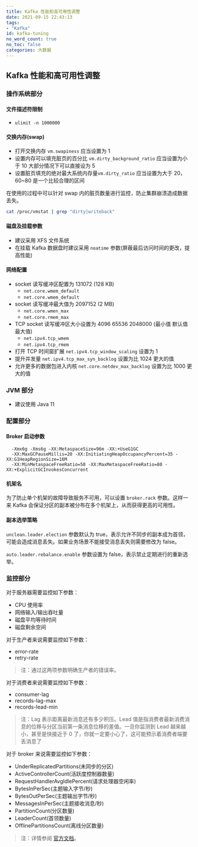 ```yaml
---
title: Kafka 性能和高可用性调整
date: 2021-09-15 22:43:13
tags:
- "Kafka"
id: kafka-tuning
no_word_count: true
no_toc: false
categories: 大数据
---
```


## Kafka 性能和高可用性调整

### 操作系统部分

#### 文件描述符限制

- `ulimit -n 1000000`

#### 交换内存(swap)

- 打开交换内存 `vm.swapiness` 应当设置为 1
- 设置内存可以填充脏页的百分比 `vm.dirty_background_ratio` 应当设置为小于 10 大部分情况下可以直接设为 5 
- 设置脏页填充的绝对最大系统内存量`vm.dirty_ratio` 应当设置为大于 20，60~80 是一个比较合理的区间

在使用的过程中可以针对 swap 内的脏页数量进行监控，防止集群崩溃造成数据丢失。

```bash
cat /proc/vmstat | grep "dirty|writeback"
```

#### 磁盘及挂载参数

- 建议采用 XFS 文件系统
- 在挂载 Kafka 数据盘时建议采用 `noatime` 参数(屏蔽最后访问时间的更改，提高性能)

#### 网络配置

- socket 读写缓冲区配置为 131072 (128 KB)
  - `net.core.wmem_default`
  - `net.core.wmem_default`
- socket 读写缓冲最大值为 2097152 (2 MB)
  - `net.core.wmen_max`
  - `net.core.rmem_max`
- TCP socket 读写缓冲区大小设置为 4096 65536 2048000 (最小值 默认值 最大值)
  - `net.ipv4.tcp_wmem`
  - `net.ipv4.tcp_rmem`
- 打开 TCP 时间窗扩展 `net.ipv4.tcp_window_scaling` 设置为 1
- 提升并发量 `net.ipv4.tcp_max_syn_backlog` 设置为比 1024 更大的值
- 允许更多的数据包进入内核 `net.core.netdev_max_backlog` 设置为比 1000 更大的值

### JVM 部分

- 建议使用 Java 11

### 配置部分

#### Broker 启动参数

```text
  -Xmx6g -Xms6g -XX:MetaspaceSize=96m -XX:+UseG1GC
  -XX:MaxGCPauseMillis=20 -XX:InitiatingHeapOccupancyPercent=35 -XX:G1HeapRegionSize=16M
  -XX:MinMetaspaceFreeRatio=50 -XX:MaxMetaspaceFreeRatio=80 -XX:+ExplicitGCInvokesConcurrent
```

#### 机架名

为了防止单个机架的故障导致服务不可用，可以设置 `broker.rack` 参数。这样一来 Kafka 会保证分区的副本被分布在多个机架上，从而获得更高的可用性。

#### 副本选举策略

`unclean.leader.election` 参数默认为 true，表示允许不同步的副本成为首领，可能会造成消息丢失。如果业务场景不能接受消息丢失则需要修改为 false。

`auto.leader.rebalance.enable` 参数设置为 false，表示禁止定期进行的重新选举。

### 监控部分

对于服务器需要监控如下参数：

- CPU 使用率
- 网络输入/输出吞吐量
- 磁盘平均等待时间
- 磁盘剩余空间

对于生产者来说需要监控如下参数：

- error-rate
- retry-rate

> 注：通过这两项参数明确生产者的错误率。

对于消费者来说需要监控如下参数：

- consumer-lag
- records-lag-max
- records-lead-min

> 注：Lag 表示距离最新消息还有多少积压。Lead 值是指消费者最新消费消息的位移与分区当前第一条消息位移的差值。一旦你监测到 Lead 越来越小，甚至是快接近于 0 了，你就一定要小心了，这可能预示着消费者端要丢消息了

对于 broker 来说需要监控如下参数：

- UnderReplicatedPartitions(未同步的分区)
- ActiveControllerCount(活跃度控制器数量)
- RequestHandlerAvgIdlePercent(请求处理器空闲率)
- BytesInPerSec(主题输入字节/秒)
- BytesOutPerSec(主题输出字节/秒)
- MessagesInPerSec(主题接收消息/秒)
- PartitionCount(分区数量)
- LeaderCount(首领数量)
- OfflinePartitionsCount(离线分区数量)

> 注：详情参阅 [官方文档](http://kafka.apache.org/documentation.html#monitoring)。